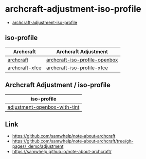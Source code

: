 # archcraft-adjustment-iso-profile

* [archcraft-adjustment-iso-profile](https://github.com/samwhelp/archcraft-adjustment-iso-profile)


## iso-profile

| Archcraft | Archcraft Adjustment |
| --- | --- |
| [archcraft](https://github.com/archcraft-os/archcraft) | [archcraft-iso-profile-openbox](https://github.com/samwhelp/archcraft-iso-profile-openbox) |
| [archcraft-xfce](https://github.com/archcraft-os/archcraft-xfce) | [archcraft-iso-profile-xfce](https://github.com/samwhelp/archcraft-iso-profile-xfce) |


##  Archcraft Adjustment / iso-profile

| iso-profile |
| --- |
| [adjustment-openbox-with-tint](https://github.com/samwhelp/archcraft-adjustment-iso-profile/tree/main/iso-profile/openbox/adjustment-openbox-with-tint) |


## Link

* https://github.com/samwhelp/note-about-archcraft
* https://github.com/samwhelp/note-about-archcraft/tree/gh-pages/_demo/adjustment
* https://samwhelp.github.io/note-about-archcraft/

